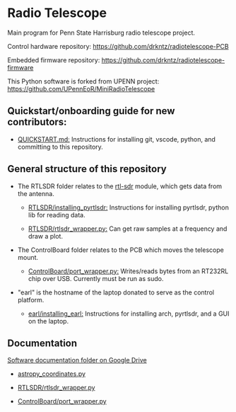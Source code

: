 # Radio Telescope

Main program for Penn State Harrisburg radio telescope project. 

Control hardware repository: https://github.com/drkntz/radiotelescope-PCB

Embedded firmware repository: https://github.com/drkntz/radiotelescope-firmware

This Python software is forked from UPENN project: https://github.com/UPennEoR/MiniRadioTelescope

## Quickstart/onboarding guide for new contributors:

* [QUICKSTART.md:](QUICKSTART.md) Instructions for installing git, vscode, python, and committing to this repository.

## General structure of this repository

* The RTLSDR folder relates to the [rtl-sdr](https://rtl-sdr.com) module, which gets data from the antenna.

  * [RTLSDR/installing_pyrtlsdr:](RTLSDR/installing_pyrtlsdr) Instructions for installing pyrtlsdr, python lib for reading data.
  
  * [RTLSDR/rtlsdr_wrapper.py:](RTLSDR/rtlsdr_wrapper.py) Can get raw samples at a frequency and draw a plot.

* The ControlBoard folder relates to the PCB which moves the telescope mount.

  * [ControlBoard/port_wrapper.py:](ControlBoard/port_wrapper.py) Writes/reads bytes from an RT232RL chip over USB. Currently must be run as sudo.

* "earl" is the hostname of the laptop donated to serve as the control platform.
  
  * [earl/installing_earl:](earl/installing_earl) Instructions for installing arch, pyrtlsdr, and a GUI on the laptop.

## Documentation

[Software documentation folder on Google Drive](https://drive.google.com/drive/folders/1lzj3X5Istw0j4d1xbYx2XgU6ZHmYsZLo)

* [astropy_coordinates.py](https://docs.google.com/document/d/1qpQ_SRinI0ADAfMxYnLgn-8IxUDTiz-_WAb4TQxqFYk)

* [RTLSDR/rtlsdr_wrapper.py](https://docs.google.com/document/d/1XA12joOU6Yji55qQAi5daokHakzWAKffufSam6EbvlQ)

* [ControlBoard/port_wrapper.py](https://docs.google.com/document/d/1AYz8a0kYeIECHZkxlMaqzaY4veql7QWp9-3E0fqa3-M)


